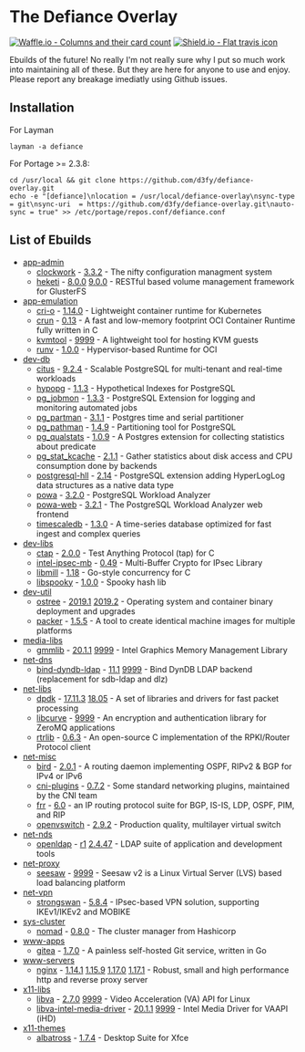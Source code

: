 # The Defiance Overlay

[![Waffle.io - Columns and their card count](https://badge.waffle.io/D3fy/defiance-overlay.svg?columns=To%20do,In%20Progress&style=flat-square)](https://waffle.io/D3fy/defiance-overlay)
[![Shield.io - Flat travis icon](https://img.shields.io/travis/D3fy/defiance-overlay.svg?style=flat-square)](https://travis-ci.org/D3fy/defiance-overlay)

Ebuilds of the future! No really I'm not really sure why I put so much work into maintaining all of these. But they are here for anyone to use and enjoy. Please report any breakage imediatly using Github issues.


## Installation

For Layman

	layman -a defiance

For Portage >= 2.3.8:

	cd /usr/local && git clone https://github.com/d3fy/defiance-overlay.git
	echo -e "[defiance]\nlocation = /usr/local/defiance-overlay\nsync-type = git\nsync-uri  = https://github.com/d3fy/defiance-overlay.git\nauto-sync = true" >> /etc/portage/repos.conf/defiance.conf

## List of Ebuilds

  - [app-admin](https://packages.gentoo.org/categories/app-admin)
    - [clockwork](http://clockwork.niftylogic.com/) -  [3.3.2](/app-admin/clockwork/clockwork-3.3.2.ebuild) -
      The nifty configuration managment system
    - [heketi](https://github.com/heketi/heketi) -  [8.0.0](/app-admin/heketi/heketi-8.0.0.ebuild) [9.0.0](/app-admin/heketi/heketi-9.0.0.ebuild) -
      RESTful based volume management framework for GlusterFS
  - [app-emulation](https://packages.gentoo.org/categories/app-emulation)
    - [cri-o](http://cri-o.io/) -  [1.14.0](/app-emulation/cri-o/cri-o-1.14.0.ebuild) -
      Lightweight container runtime for Kubernetes
    - [crun](https://github.com/containers/crun) -  [0.13](/app-emulation/crun/crun-0.13.ebuild) -
      A fast and low-memory footprint OCI Container Runtime fully written in C
    - [kvmtool](https://git.kernel.org/pub/scm/linux/kernel/git/will/kvmtool.git/) -  [9999](/app-emulation/kvmtool/kvmtool-9999.ebuild) -
      A lightweight tool for hosting KVM guests
    - [runv](https://github.com/hyperhq/runv) -  [1.0.0](/app-emulation/runv/runv-1.0.0.ebuild) -
      Hypervisor-based Runtime for OCI
  - [dev-db](https://packages.gentoo.org/categories/dev-db)
    - [citus](https://www.citusdata.com/) -  [9.2.4](/dev-db/citus/citus-9.2.4.ebuild) -
      Scalable PostgreSQL for multi-tenant and real-time workloads
    - [hypopg](http://hypopg.github.io/hypopg/) -  [1.1.3](/dev-db/hypopg/hypopg-1.1.3.ebuild) -
      Hypothetical Indexes for PostgreSQL
    - [pg_jobmon](https://github.com/omniti-labs/pg_jobmon) -  [1.3.3](/dev-db/pg_jobmon/pg_jobmon-1.3.3.ebuild) -
      PostgreSQL Extension for logging and monitoring automated jobs
    - [pg_partman](https://github.com/keithf4/pg_partman) -  [3.1.1](/dev-db/pg_partman/pg_partman-3.1.1.ebuild) -
      Postgres time and serial partitioner
    - [pg_pathman](https://github.com/postgrespro/pg_pathman) -  [1.4.9](/dev-db/pg_pathman/pg_pathman-1.4.9.ebuild) -
      Partitioning tool for PostgreSQL
    - [pg_qualstats](https://github.com/powa-team/pg_qualstats) -  [1.0.9](/dev-db/pg_qualstats/pg_qualstats-1.0.9.ebuild) -
      A Postgres extension for collecting statistics about predicate
    - [pg_stat_kcache](https://github.com/powa-team/pg_stat_kcache) -  [2.1.1](/dev-db/pg_stat_kcache/pg_stat_kcache-2.1.1.ebuild) -
      Gather statistics about disk access and CPU consumption done by backends
    - [postgresql-hll](https://github.com/citusdata/postgresql-hll) -  [2.14](/dev-db/postgresql-hll/postgresql-hll-2.14.ebuild) -
      PostgreSQL extension adding HyperLogLog data structures as a native data type
    - [powa](http://powa-team.github.io/powa/) -  [3.2.0](/dev-db/powa/powa-3.2.0.ebuild) -
      PostgreSQL Workload Analyzer
    - [powa-web](http://powa.readthedocs.io/en/latest/powa-web/index.html) -  [3.2.1](/dev-db/powa-web/powa-web-3.2.1.ebuild) -
      The PostgreSQL Workload Analyzer web frontend
    - [timescaledb](http://www.timescale.com/) -  [1.3.0](/dev-db/timescaledb/timescaledb-1.3.0.ebuild) -
      A time-series database optimized for fast ingest and complex queries
  - [dev-libs](https://packages.gentoo.org/categories/dev-libs)
    - [ctap](https://github.com/jhunt/ctap/) -  [2.0.0](/dev-libs/ctap/ctap-2.0.0.ebuild) -
      Test Anything Protocol (tap) for C
    - [intel-ipsec-mb](https://github.com/intel/intel-ipsec-mb) -  [0.49](/dev-libs/intel-ipsec-mb/intel-ipsec-mb-0.49.ebuild) -
      Multi-Buffer Crypto for IPsec Library
    - [libmill](http://libmill.org/) -  [1.18](/dev-libs/libmill/libmill-1.18.ebuild) -
      Go-style concurrency for C
    - [libspooky](https://github.com/graytshirt/libspooky) -  [1.0.0](/dev-libs/libspooky/libspooky-1.0.0.ebuild) -
      Spooky hash lib
  - [dev-util](https://packages.gentoo.org/categories/dev-util)
    - [ostree](https://ostree.readthedocs.io/en/latest/) -  [2019.1](/dev-util/ostree/ostree-2019.1.ebuild) [2019.2](/dev-util/ostree/ostree-2019.2.ebuild) -
      Operating system and container binary deployment and upgrades
    - [packer](https://www.packer.io) -  [1.5.5](/dev-util/packer/packer-1.5.5.ebuild) -
      A tool to create identical machine images for multiple platforms
  - [media-libs](https://packages.gentoo.org/categories/media-libs)
    - [gmmlib](https://github.com/intel/gmmlib) -  [20.1.1](/media-libs/gmmlib/gmmlib-20.1.1.ebuild) [9999](/media-libs/gmmlib/gmmlib-9999.ebuild) -
      Intel Graphics Memory Management Library
  - [net-dns](https://packages.gentoo.org/categories/net-dns)
    - [bind-dyndb-ldap](https://fedorahosted.org/bind-dyndb-ldap/) -  [11.1](/net-dns/bind-dyndb-ldap/bind-dyndb-ldap-11.1.ebuild) [9999](/net-dns/bind-dyndb-ldap/bind-dyndb-ldap-9999.ebuild) -
      Bind DynDB LDAP backend (replacement for sdb-ldap and dlz)
  - [net-libs](https://packages.gentoo.org/categories/net-libs)
    - [dpdk](http://dpdk.org/) -  [17.11.3](/net-libs/dpdk/dpdk-17.11.3.ebuild) [18.05](/net-libs/dpdk/dpdk-18.05.ebuild) -
      A set of libraries and drivers for fast packet processing
    - [libcurve](http://curvezmq.org) -  [9999](/net-libs/libcurve/libcurve-9999.ebuild) -
      An encryption and authentication library for ZeroMQ applications
    - [rtrlib](http://rtrlib.realmv6.org/) -  [0.6.3](/net-libs/rtrlib/rtrlib-0.6.3.ebuild) -
      An open-source C implementation of the RPKI/Router Protocol client
  - [net-misc](https://packages.gentoo.org/categories/net-misc)
    - [bird](http://bird.network.cz) -  [2.0.1](/net-misc/bird/bird-2.0.1.ebuild) -
      A routing daemon implementing OSPF, RIPv2 & BGP for IPv4 or IPv6
    - [cni-plugins](https://github.com/containernetworking/plugins) -  [0.7.2](/net-misc/cni-plugins/cni-plugins-0.7.2.ebuild) -
      Some standard networking plugins, maintained by the CNI team
    - [frr](https://frrouting.org/) -  [6.0](/net-misc/frr/frr-6.0.ebuild) -
      an IP routing protocol suite for BGP, IS-IS, LDP, OSPF, PIM, and RIP
    - [openvswitch](http://openvswitch.org) -  [2.9.2](/net-misc/openvswitch/openvswitch-2.9.2.ebuild) -
      Production quality, multilayer virtual switch
  - [net-nds](https://packages.gentoo.org/categories/net-nds)
    - [openldap](http://www.OpenLDAP.org/) -  [r1](/net-nds/openldap/openldap-r1.ebuild) [2.4.47](/net-nds/openldap/openldap-2.4.47.ebuild) -
      LDAP suite of application and development tools
  - [net-proxy](https://packages.gentoo.org/categories/net-proxy)
    - [seesaw](https://github.com/google/seesaw) -  [9999](/net-proxy/seesaw/seesaw-9999.ebuild) -
      Seesaw v2 is a Linux Virtual Server (LVS) based load balancing platform
  - [net-vpn](https://packages.gentoo.org/categories/net-vpn)
    - [strongswan](https://www.strongswan.org/) -  [5.8.4](/net-vpn/strongswan/strongswan-5.8.4.ebuild) -
      IPsec-based VPN solution, supporting IKEv1/IKEv2 and MOBIKE
  - [sys-cluster](https://packages.gentoo.org/categories/sys-cluster)
    - [nomad](http://www.nomadproject.io) -  [0.8.0](/sys-cluster/nomad/nomad-0.8.0.ebuild) -
      The cluster manager from Hashicorp
  - [www-apps](https://packages.gentoo.org/categories/www-apps)
    - [gitea](https://gitea.io/en-us/) -  [1.7.0](/www-apps/gitea/gitea-1.7.0.ebuild) -
      A painless self-hosted Git service, written in Go
  - [www-servers](https://packages.gentoo.org/categories/www-servers)
    - [nginx](https://nginx.org) -  [1.14.1](/www-servers/nginx/nginx-1.14.1.ebuild) [1.15.9](/www-servers/nginx/nginx-1.15.9.ebuild) [1.17.0](/www-servers/nginx/nginx-1.17.0.ebuild) [1.17.1](/www-servers/nginx/nginx-1.17.1.ebuild) -
      Robust, small and high performance http and reverse proxy server
  - [x11-libs](https://packages.gentoo.org/categories/x11-libs)
    - [libva](https://01.org/linuxmedia/vaapi) -  [2.7.0](/x11-libs/libva/libva-2.7.0.ebuild) [9999](/x11-libs/libva/libva-9999.ebuild) -
      Video Acceleration (VA) API for Linux
    - [libva-intel-media-driver](https://github.com/intel/media-driver) -  [20.1.1](/x11-libs/libva-intel-media-driver/libva-intel-media-driver-20.1.1.ebuild) [9999](/x11-libs/libva-intel-media-driver/libva-intel-media-driver-9999.ebuild) -
      Intel Media Driver for VAAPI (iHD)
  - [x11-themes](https://packages.gentoo.org/categories/x11-themes)
    - [albatross](http://shimmerproject.org/projects/albatross/) -  [1.7.4](/x11-themes/albatross/albatross-1.7.4.ebuild) -
      Desktop Suite for Xfce
